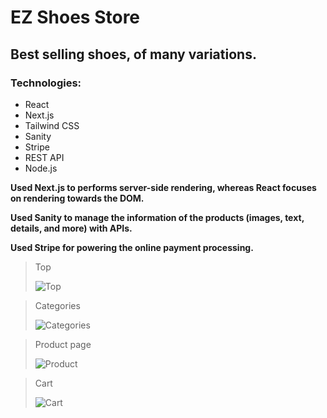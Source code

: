 # EZ Shoes Store
## Best selling shoes, of many variations.
### Technologies:
- React
- Next.js
- Tailwind CSS
- Sanity
- Stripe
- REST API
- Node.js

**Used Next.js to performs server-side rendering, whereas React focuses on rendering towards the DOM.**

**Used Sanity to manage the information of the products (images, text, details, and more) with APIs.**

**Used Stripe for powering the online payment processing.**

> Top
>
>![Top](https://user-images.githubusercontent.com/35782951/235518252-5ab35c15-eec0-4513-8377-cc1511c6b749.png)

> Categories
>
>![Categories](https://user-images.githubusercontent.com/35782951/235506094-c3b5cb07-5d3c-4ffe-99ac-5eaabeff92b0.png)

> Product page
>
>![Product](https://user-images.githubusercontent.com/35782951/235506343-02c5d40d-36aa-4cff-b358-6ab623af5c26.png)

> Cart
>
>![Cart](https://user-images.githubusercontent.com/35782951/235506661-8331d930-7fcd-4c63-84af-61cd5adc784d.png)
